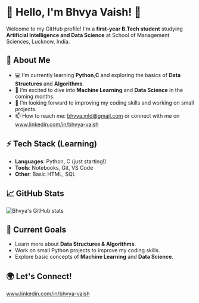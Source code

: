 # 👋 Hello, I'm Bhvya Vaish! 🌟

Welcome to my GitHub profile! I'm a **first-year B.Tech student** studying **Artificial Intelligence and Data Science** at School of Management Sciences, Lucknow, India.

## 🔭 About Me
- 💻 I’m currently learning **Python**,**C** and exploring the basics of **Data Structures** and **Algorithms**.
- 🌱 I’m excited to dive into **Machine Learning** and **Data Science** in the coming months.
- 🤔 I’m looking forward to improving my coding skills and working on small projects.
- 📫 How to reach me: bhvya.mld@gmail.com or connect with me on www.linkedin.com/in/bhvya-vaish

## ⚡ Tech Stack (Learning)
- **Languages**: Python, C (just starting!)
- **Tools**: Notebooks, Git, VS Code
- **Other**: Basic HTML, SQL

## 📈 GitHub Stats
![Bhvya's GitHub stats](https://github-readme-stats.vercel.app/api?username=yourusername&show_icons=true&hide_title=true&count_private=true)

## 🎯 Current Goals
- Learn more about **Data Structures & Algorithms**.
- Work on small Python projects to improve my coding skills.
- Explore basic concepts of **Machine Learning** and **Data Science**.

## 🌍 Let's Connect!
www.linkedin.com/in/bhvya-vaish
